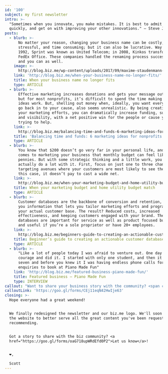 ```yaml
---
id: '100'
subject: my first newsletter
intro: >-
  "Sometimes when you innovate, you make mistakes. It is best to admit them
  quickly, and get on with improving your other innovations." — Steve Jobs
posts:
  - blurb: >-
      No matter your reason, changing your business name can be costly,
      stressful, and time consuming; but it can also be lucrative. Way back in
      1992, Sprint was known as United Telecom; in 2008, Kinkos transformed into
      FedEx Office. These companies handled the renaming process successfully,
      and you can as well.
    image: >-
      http://blog.biz.me/wp-content/uploads/2017/09/maxime-staudenmann-122928-1024x683.jpg
    link: 'http://blog.biz.me/when-your-business-name-no-longer-fits/'
    title: When your business name no longer fits
    type: ARTICLE
  - blurb: >-
      Effective marketing increases donations and gets your message out there,
      but for most nonprofits, it’s difficult to spend the time making low-cost
      ideas work. But, shelling out money when, ideally, you want everything to
      go back in to your cause, also seems unrealistic. By being creative with
      your marketing efforts, you can dramatically increase funding, supporters,
      and visibility, with a net positive win for the people or cause you’re
      trying to help.
    link: >-
      http://blog.biz.me/balancing-time-and-funds-6-marketing-ideas-for-nonprofits/
    title: 'Balancing time and funds: 6 marketing ideas for nonprofits'
    type: ARTICLE
  - blurb: >-
      You know that $200 doesn’t go very far in your personal life, and when it
      comes to marketing your business that monthly budget can feel like
      pennies. But with some strategic thinking and a little work, you can
      actually do a lot with it. First, focus on just one to three channels,
      targeting avenues where your customers are most likely to see the ad. In
      this case, it doesn’t pay to cast a wide net.
    link: >-
      http://blog.biz.me/when-your-marketing-budget-and-home-utility-budget-match/
    title: When your marketing budget and home utility budget match
    type: ARTICLE
  - blurb: >-
      Customer databases are the backbone of conversion and retention, giving
      you information that lets you tailor marketing efforts and programs to
      your actual customer base. The result? Reduced costs, increased
      effectiveness, and keeping customers engaged with your brand. These
      databases are important for service as well as product focused businesses,
      and useful if you’re a sole proprietor or have 20+ employees.
    link: >-
      http://blog.biz.me/beginners-guide-to-creating-an-actionable-customer-database/
    title: Beginner’s guide to creating an actionable customer database
    type: ARTICLE
  - blurb: >-
      "Like a lot of people today I was afraid to venture out. One day I got the
      courage and did it. I started with only one student, and then it grew to
      seven and before you knew it I was having endless phone calls for
      enquiries to book at Piano Made Fun"
    link: 'http://blog.biz.me/featured-business-piano-made-fun/'
    title: Featured business – Piano Made Fun
    type: INTERVIEW
callout: "Want to share your business story with the community? <span class=\"link\">submit your info</span>! \U0001F64C"
calloutLink: 'https://goo.gl/forms/CEj11eqN42HwIje63'
closing: >-
  Hope everyone had a great weekend!


  We finally redesigned the newsletter and our biz.me logo. We'll soon redesign
  the website to better serve all the great content you've been requesting and
  recommending.


  Got a story to share with the biz community? <a
  href="https://goo.gl/forms/oaG718upWRdEfd0P2">Let us know</a>!


  ❤️,

  Scott
---
```


